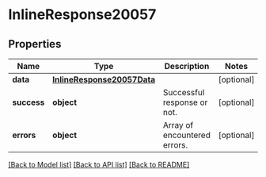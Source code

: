 # InlineResponse20057

## Properties
Name | Type | Description | Notes
------------ | ------------- | ------------- | -------------
**data** | [**InlineResponse20057Data**](InlineResponse20057Data.md) |  | [optional] 
**success** | **object** | Successful response or not. | [optional] 
**errors** | **object** | Array of encountered errors. | [optional] 

[[Back to Model list]](../README.md#documentation-for-models) [[Back to API list]](../README.md#documentation-for-api-endpoints) [[Back to README]](../README.md)

